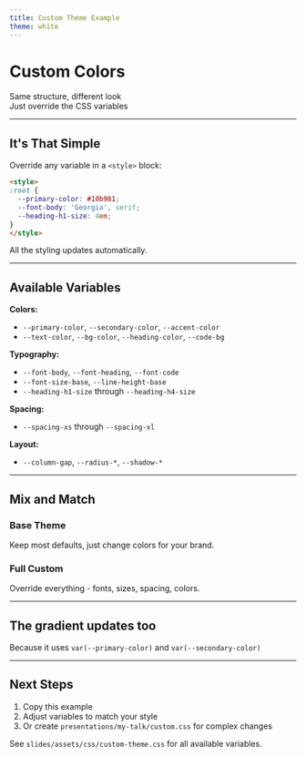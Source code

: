 ```yaml
---
title: Custom Theme Example
theme: white
---
```


<!-- Override CSS variables for this presentation -->
<style>
:root {
  /* Custom color palette - Earth tones */
  --primary-color: #10b981;
  --secondary-color: #059669;
  --accent-color: #f59e0b;
  --heading-color: #065f46;

  /* Or try a dark theme */
  /* --bg-color: #1e293b;
  --text-color: #e2e8f0;
  --heading-color: #f1f5f9;
  --code-bg: #334155; */
}
</style>

<!-- Title Slide -->
<!-- .slide: class="title-slide" -->

# Custom Colors

<div class="subtitle">Same structure, different look</div>

<div class="author">Just override the CSS variables</div>

---

## It's That Simple

Override any variable in a `<style>` block:

```markdown
<style>
:root {
  --primary-color: #10b981;
  --font-body: 'Georgia', serif;
  --heading-h1-size: 4em;
}
</style>
```

All the styling updates automatically.

---

## Available Variables

**Colors:**
- `--primary-color`, `--secondary-color`, `--accent-color`
- `--text-color`, `--bg-color`, `--heading-color`, `--code-bg`

**Typography:**
- `--font-body`, `--font-heading`, `--font-code`
- `--font-size-base`, `--line-height-base`
- `--heading-h1-size` through `--heading-h4-size`

**Spacing:**
- `--spacing-xs` through `--spacing-xl`

**Layout:**
- `--column-gap`, `--radius-*`, `--shadow-*`

---

## Mix and Match

<div class="two-columns">

<div>

### Base Theme

Keep most defaults, just change colors for your brand.

</div>

<div>

### Full Custom

Override everything - fonts, sizes, spacing, colors.

</div>

</div>

---

<!-- .slide: class="section-slide" -->

## The gradient updates too

Because it uses `var(--primary-color)` and `var(--secondary-color)`

---

## Next Steps

1. Copy this example
2. Adjust variables to match your style
3. Or create `presentations/my-talk/custom.css` for complex changes

See `slides/assets/css/custom-theme.css` for all available variables.

